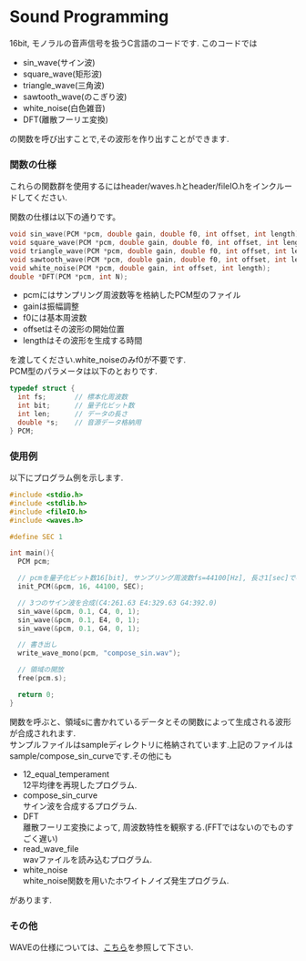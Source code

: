 # Sound Programming

16bit, モノラルの音声信号を扱うC言語のコードです.
このコードでは
* sin_wave(サイン波)
* square_wave(矩形波)
* triangle_wave(三角波)
* sawtooth_wave(のこぎり波)
* white_noise(白色雑音)
* DFT(離散フーリエ変換)  

の関数を呼び出すことで,その波形を作り出すことができます.

### 関数の仕様
これらの関数群を使用するにはheader/waves.hとheader/fileIO.hをインクルードしてください.

関数の仕様は以下の通りです。

```c
void sin_wave(PCM *pcm, double gain, double f0, int offset, int length);
void square_wave(PCM *pcm, double gain, double f0, int offset, int length);
void triangle_wave(PCM *pcm, double gain, double f0, int offset, int length);
void sawtooth_wave(PCM *pcm, double gain, double f0, int offset, int length);
void white_noise(PCM *pcm, double gain, int offset, int length);
double *DFT(PCM *pcm, int N);
```

* pcmにはサンプリング周波数等を格納したPCM型のファイル
* gainは振幅調整
* f0には基本周波数
* offsetはその波形の開始位置
* lengthはその波形を生成する時間

を渡してください.white_noiseのみf0が不要です.  
PCM型のパラメータは以下のとおりです.

```c
typedef struct {
  int fs;       // 標本化周波数
  int bit;      // 量子化ビット数
  int len;      // データの長さ
  double *s;    // 音源データ格納用
} PCM;
```

### 使用例
以下にプログラム例を示します.

```c
#include <stdio.h>
#include <stdlib.h>
#include <fileIO.h>
#include <waves.h>

#define SEC 1

int main(){
  PCM pcm;

  // pcmを量子化ビット数16[bit], サンプリング周波数fs=44100[Hz], 長さ1[sec]で初期化
  init_PCM(&pcm, 16, 44100, SEC);

  // 3つのサイン波を合成(C4:261.63 E4:329.63 G4:392.0)
  sin_wave(&pcm, 0.1, C4, 0, 1);
  sin_wave(&pcm, 0.1, E4, 0, 1);
  sin_wave(&pcm, 0.1, G4, 0, 1);

  // 書き出し
  write_wave_mono(pcm, "compose_sin.wav");

  // 領域の開放
  free(pcm.s);

  return 0;
}
```
関数を呼ぶと、領域sに書かれているデータとその関数によって生成される波形が合成されれます.  
サンプルファイルはsampleディレクトリに格納されています.上記のファイルはsample/compose_sin_curveです.その他にも
* 12_equal_temperament  
12平均律を再現したプログラム.  
* compose_sin_curve  
サイン波を合成するプログラム.
* DFT  
離散フーリエ変換によって, 周波数特性を観察する.(FFTではないのでものすごく遅い)
* read_wave_file  
wavファイルを読み込むプログラム.
* white_noise  
white_noise関数を用いたホワイトノイズ発生プログラム.  

があります.

### その他
WAVEの仕様については、[こちら](./docs/WAVE.md)を参照して下さい.  